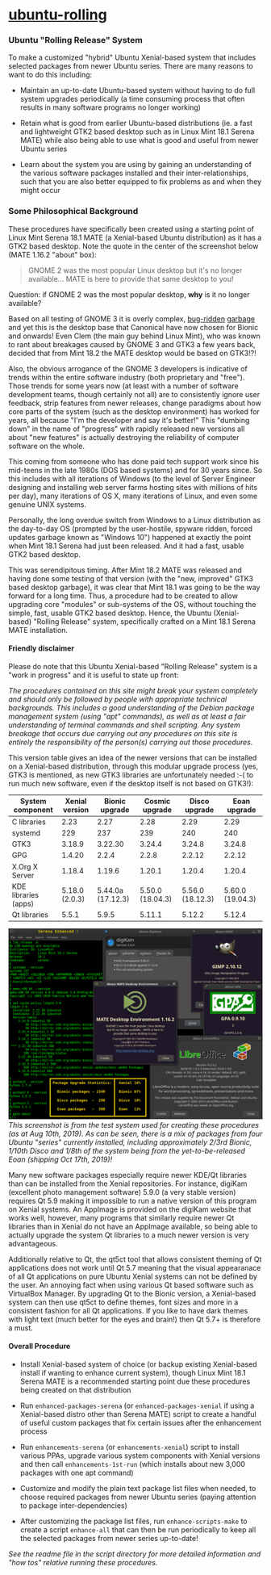 # [ubuntu-rolling](https://github.com/savoury1/ubuntu-rolling)
### Ubuntu "Rolling Release" System

To make a customized "hybrid" Ubuntu Xenial-based system that includes selected packages from newer Ubuntu series. There are many reasons to want to do this including:

* Maintain an up-to-date Ubuntu-based system without having to do full system upgrades periodically (a time consuming process that often results in many software programs no longer working)

* Retain what is good from earlier Ubuntu-based distributions (ie. a fast and lightweight GTK2 based desktop such as in Linux Mint 18.1 Serena MATE) while also being able to use what is good and useful from newer Ubuntu series

* Learn about the system you are using by gaining an understanding of the various software packages installed and their inter-relationships, such that you are also better equipped to fix problems as and when they might occur

### Some Philosophical Background

These procedures have specifically been created using a starting point of Linux Mint Serena 18.1 MATE (a Xenial-based Ubuntu distribution) as it has a GTK2 based desktop. Note the quote in the center of the screenshot below (MATE 1.16.2 "about" box):

> GNOME 2 was the most popular Linux desktop but it's no longer available... MATE is here to provide that same desktop to you!

Question: if GNOME 2 was the most popular desktop, **why** is it no longer available?

Based on all testing of GNOME 3 it is overly complex, [bug-ridden](https://igurublog.wordpress.com/2012/11/05/gnome-et-al-rotting-in-threes/) [garbage](https://fosspost.org/opinions/are-gtk-developers-destroying-linux-desktop-with-their-plans) and yet this is the desktop base that Canonical have now chosen for Bionic and onwards! Even Clem (the main guy behind Linux Mint), who was known to rant about breakages caused by GNOME 3 and GTK3 a few years back, decided that from Mint 18.2 the MATE desktop would be based on GTK3!?!

Also, the obvious arrogance of the GNOME 3 developers is indicative of trends within the entire software industry (both proprietary and "free"). Those trends for some years now (at least with a number of software development teams, though certainly not all) are to consistently ignore user feedback, strip features from newer releases, change paradigms about how core parts of the system (such as the desktop environment) has worked for years, all because "I'm the developer and say it's better!" This "dumbing down" in the name of "progress" with rapidly released new versions all about "new features" is actually destroying the reliability of computer software on the whole.

This coming from someone who has done paid tech support work since his mid-teens in the late 1980s (DOS based systems) and for 30 years since. So this includes with all iterations of Windows (to the level of Server Engineer designing and installing web server farms hosting sites with millions of hits per day), many iterations of OS X, many iterations of Linux, and even some genuine UNIX systems.

Personally, the long overdue switch from Windows to a Linux distribution as the day-to-day OS (prompted by the user-hostile, spyware ridden, forced updates garbage known as "Windows 10") happened at exactly the point when Mint 18.1 Serena had just been released. And it had a fast, usable GTK2 based desktop.

This was serendipitous timing. After Mint 18.2 MATE was released and having done some testing of that version (with the "new, improved" GTK3 based desktop garbage), it was clear that Mint 18.1 was going to be the way forward for a long time. Thus, a procedure had to be created to allow upgrading core "modules" or sub-systems of the OS, without touching the simple, fast, usable GTK2 based desktop. Hence, the Ubuntu (Xenial-based) "Rolling Release" system, specifically crafted on a Mint 18.1 Serena MATE installation.

#### Friendly disclaimer

Please do note that this Ubuntu Xenial-based "Rolling Release" system is a "work in progress" and it is useful to state up front:

*The procedures contained on this site might break your system completely and should only be followed by people with appropriate technical backgrounds. This includes a good understanding of the Debian package management system (using "apt" commands), as well as at least a fair understanding of terminal commands and shell scripting. Any system breakage that occurs due carrying out any procedures on this site is entirely the responsibility of the person(s) carrying out those procedures.*

This version table gives an idea of the newer versions that can be installed on a Xenial-based distribution, through this modular upgrade process (yes, GTK3 is mentioned, as new GTK3 libraries are unfortunately needed :-( to run much new software, even if the desktop itself is not based on GTK3!):

System component | Xenial version | Bionic upgrade | Cosmic upgrade | Disco upgrade | Eoan upgrade
---------------- | -------------- | -------------- | -------------- | ------------- | ------------
C libraries | 2.23 | 2.27 | 2.28 | 2.29 | 2.29
systemd | 229 | 237 | 239 | 240 | 240
GTK3 | 3.18.9 | 3.22.30 | 3.24.4 | 3.24.8 | 3.24.8
GPG | 1.4.20 | 2.2.4 | 2.2.8 | 2.2.12 | 2.2.12
X.Org X Server | 1.18.4 | 1.19.6 | 1.20.1 | 1.20.4 | 1.20.4
KDE libraries (apps) | 5.18.0 (2.0.3) | 5.44.0a (17.12.3) | 5.50.0 (18.04.3) | 5.56.0 (18.12.3) | 5.60.0 (19.04.3)
Qt libraries | 5.5.1 | 5.9.5 | 5.11.1 | 5.12.2 | 5.12.4

![Serena Enhanced](images/Serena-Enhanced.png)
*This screenshot is from the test system used for creating these procedures (as at Aug 10th, 2019). As can be seen, there is a mix of packages from four Ubuntu "series" currently installed, including approximately 2/3rd Bionic, 1/10th Disco and 1/8th of the system being from the yet-to-be-released Eoan (shipping Oct 17th, 2019)!*

Many new software packages especially require newer KDE/Qt libraries than can be installed from the Xenial repositories. For instance, digiKam (excellent photo management software) 5.9.0 (a very stable version) requires Qt 5.9 making it impossible to run a native version of this program on Xenial systems. An AppImage is provided on the digiKam website that works well, however, many programs that similarly require newer Qt libraries than in Xenial do not have an AppImage available, so being able to actually upgrade the system Qt libraries to a much newer version is very advantageous.

Additionally relative to Qt, the qt5ct tool that allows consistent theming of Qt applications does not work until Qt 5.7 meaning that the visual appearanace of all Qt applications on pure Ubuntu Xenial systems can not be defined by the user. An annoying fact when using various Qt based software such as VirtualBox Manager. By upgrading Qt to the Bionic version, a Xenial-based system can then use qt5ct to define themes, font sizes and more in a consistent fashion for all Qt applications. If you like to have dark themes with light text (much better for the eyes and brain!) then Qt 5.7+ is therefore a must.

#### Overall Procedure

* Install Xenial-based system of choice (or backup existing Xenial-based install if wanting to enhance current system), though Linux Mint 18.1 Serena MATE is a recommended starting point due these procedures being created on that distribution

* Run `enhanced-packages-serena` (or `enhanced-packages-xenial` if using a Xenial-based distro other than Serena MATE) script to create a handful of useful custom packages that fix certain issues after the enhancement process

* Run `enhancements-serena` (or `enhancements-xenial`) script to install various PPAs, upgrade various system components with Xenial versions and then call `enhancements-1st-run` (which installs about new 3,000 packages with one apt command)

* Customize and modify the plain text package list files when needed, to choose required packages from newer Ubuntu series (paying attention to package inter-dependencies)

* After customizing the package list files, run `enhance-scripts-make` to create a script `enhance-all` that can then be run periodically to keep all the selected packages from newer series up-to-date!

*See the readme file in the script directory for more detailed information and "how tos" relative running these procedures.*
